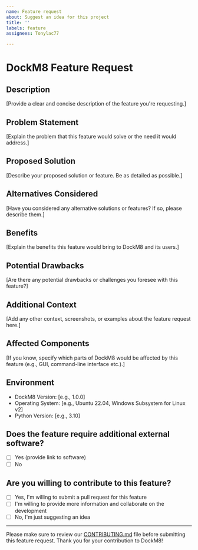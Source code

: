 ```yaml
---
name: Feature request
about: Suggest an idea for this project
title: ''
labels: feature
assignees: Tonylac77

---
```


# DockM8 Feature Request

## Description
[Provide a clear and concise description of the feature you're requesting.]

## Problem Statement
[Explain the problem that this feature would solve or the need it would address.]

## Proposed Solution
[Describe your proposed solution or feature. Be as detailed as possible.]

## Alternatives Considered
[Have you considered any alternative solutions or features? If so, please describe them.]

## Benefits
[Explain the benefits this feature would bring to DockM8 and its users.]

## Potential Drawbacks
[Are there any potential drawbacks or challenges you foresee with this feature?]

## Additional Context
[Add any other context, screenshots, or examples about the feature request here.]

## Affected Components
[If you know, specify which parts of DockM8 would be affected by this feature (e.g., GUI, command-line interface etc.).]

## Environment
- DockM8 Version: [e.g., 1.0.0]
- Operating System: [e.g., Ubuntu 22.04, Windows Subsystem for Linux v2]
- Python Version: [e.g., 3.10]

## Does the feature require additional external software?
 - [ ] Yes (provide link to software)
 - [ ] No

## Are you willing to contribute to this feature?
- [ ] Yes, I'm willing to submit a pull request for this feature
- [ ] I'm willing to provide more information and collaborate on the development
- [ ] No, I'm just suggesting an idea

---

Please make sure to review our [CONTRIBUTING.md](CONTRIBUTING.md) file before submitting this feature request. Thank you for your contribution to DockM8!
